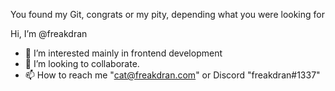You found my Git, congrats or my pity, depending what you were looking for

Hi, I’m @freakdran
- 👀 I’m interested mainly in frontend development
- 💞️ I’m looking to collaborate.
- 📫 How to reach me "cat@freakdran.com" or Discord "freakdran#1337"
